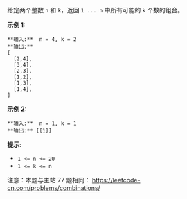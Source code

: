 给定两个整数 `n` 和 `k`，返回 `1 ... n` 中所有可能的 `k` 个数的组合。



**示例 1:**

    
    
    **输入:**  n = 4, k = 2
    **输出:**
    [
      [2,4],
      [3,4],
      [2,3],
      [1,2],
      [1,3],
      [1,4],
    ]

**示例 2:**

    
    
    **输入:**  n = 1, k = 1
    **输出:** [[1]]



**提示:**

  * `1 <= n <= 20`
  * `1 <= k <= n`



注意：本题与主站 77 题相同： <https://leetcode-cn.com/problems/combinations/>

